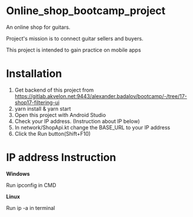 # Online_shop_bootcamp_project

An online shop for guitars. 

Project's mission is to connect guitar sellers and buyers.

This project is intended to gain practice on mobile apps

# Installation

1. Get backend of this project from https://gitlab.akvelon.net:9443/alexander.badalov/bootcamp/-/tree/17-shop17-filtering-ui
2. yarn install & yarn start
3. Open this project with Android Studio
4. Check your IP address. (Instruction about IP below)
5. In network/ShopApi.kt change the BASE_URL to your IP address
6. Click the Run button(Shift+F10)

# IP address Instruction
**Windows**

Run ipconfig in CMD

**Linux**
 
Run ip -a in terminal


